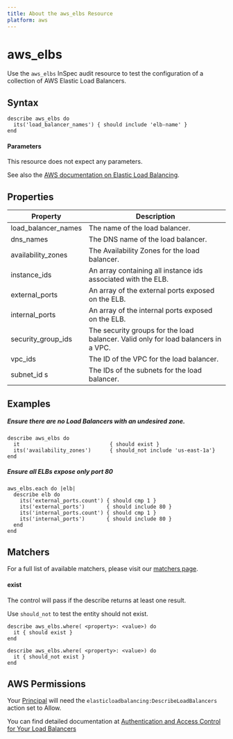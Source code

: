 ```yaml
---
title: About the aws_elbs Resource
platform: aws
---
```


# aws\_elbs

Use the `aws_elbs` InSpec audit resource to test the configuration of a collection of AWS Elastic Load Balancers.

## Syntax

    describe aws_elbs do
      its('load_balancer_names') { should include 'elb-name' }
    end
    
#### Parameters

This resource does not expect any parameters.

See also the [AWS documentation on Elastic Load Balancing](https://docs.aws.amazon.com/elasticloadbalancing/latest/APIReference).

## Properties

|Property              | Description|
| ---                  | --- |
|load\_balancer\_names | The name of the load balancer. |
|dns\_names            | The DNS name of the load balancer. |
|availability\_zones   | The Availability Zones for the load balancer. |
|instance\_ids         | An array containing all instance ids associated with the ELB. |
|external\_ports       | An array of the external ports exposed on the ELB. |
|internal\_ports       | An array of the internal ports exposed on the ELB. |
|security\_group\_ids  | The security groups for the load balancer. Valid only for load balancers in a VPC. |
|vpc\_ids              | The ID of the VPC for the load balancer. |
|subnet\_id s          | The IDs of the subnets for the load balancer. |

## Examples

##### Ensure there are no Load Balancers with an undesired zone.
    describe aws_elbs do
      it                             { should exist }
      its('availability_zones')      { should_not include 'us-east-1a'}
    end

##### Ensure all ELBs expose only port 80
    aws_elbs.each do |elb|
      describe elb do
        its('external_ports.count') { should cmp 1 }
        its('external_ports')       { should include 80 }
        its('internal_ports.count') { should cmp 1 }
        its('internal_ports')       { should include 80 }
      end
    end

## Matchers

For a full list of available matchers, please visit our [matchers page](https://www.inspec.io/docs/reference/matchers/).

#### exist

The control will pass if the describe returns at least one result.

Use `should_not` to test the entity should not exist.

    describe aws_elbs.where( <property>: <value>) do
      it { should exist }
    end
      
    describe aws_elbs.where( <property>: <value>) do
      it { should_not exist }
    end
    
## AWS Permissions

Your [Principal](https://docs.aws.amazon.com/IAM/latest/UserGuide/intro-structure.html#intro-structure-principal) will need the `elasticloadbalancing:DescribeLoadBalancers` action set to Allow.

You can find detailed documentation at [Authentication and Access Control for Your Load Balancers](https://docs.aws.amazon.com/elasticloadbalancing/latest/userguide/load-balancer-authentication-access-control.html)
